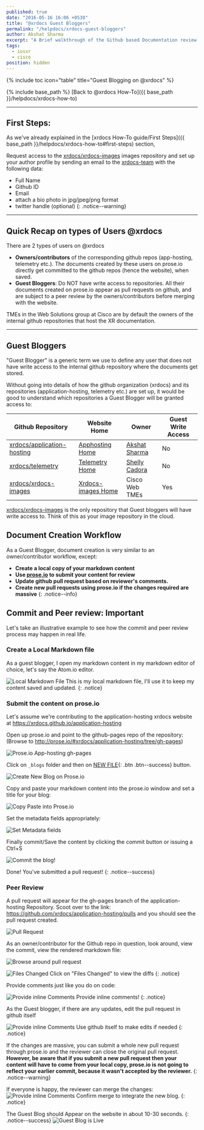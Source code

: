 ```yaml
---
published: true
date: "2016-05-16 16:06 +0530"
title: "@xrdocs Guest Bloggers"
permalink: "/helpdocs/xrdocs-guest-bloggers"
author: Akshat Sharma
excerpt: "A Brief walkthrough of the Github based Documentation review process with @xrdocs"
tags: 
  - iosxr
  - cisco
position: hidden
---
```

{% include toc icon="table" title="Guest Blogging on @xrdocs" %}

{% include base_path %}
[Back to @xrdocs How-To]({{ base_path }}/helpdocs/xrdocs-how-to)

---


## First Steps:

As we've already explained in the [xrdocs How-To guide/First Steps]({{ base_path }}/helpdocs/xrdocs-how-to#first-steps) section, 

>
Request access to the [xrdocs/xrdocs-images](https://github.com/xrdocs/xrdocs-images/tree/gh-pages) images repository and set up your author profile by sending an email to the [xrdocs-team](mailto:xrdocs-team@cisco.com) with the following data:  
>
* Full Name
* Github ID
* Email
* attach a bio photo in jpg/jpeg/png format
* twitter handle (optional)
{: .notice--warning}


---

## Quick Recap on types of Users @xrdocs


>
There are 2 types of users on @xrdocs
>
*   **Owners/contributors** of the corresponding github repos (app-hosting, telemetry etc.). The documents created by these users on prose.io directly get committed to the github repos (hence the website), when saved.
*   **Guest Bloggers**: Do NOT have write access to repositories. All their documents created on prose.io appear as pull requests on github, and are subject to a peer review by the owners/contributors before merging with the website.  

TMEs in the Web Solutions group at Cisco are by default the owners of the internal github repositories that host the XR documentation.

---

## Guest Bloggers

"Guest Blogger" is a generic term we use to define any user that does not have write access to the internal github repository where the documents get stored.

Without going into details of how the github organization (xrdocs) and its repositories (application-hosting, telemetry etc.) are set up, it would be good to understand which repositories a Guest Blogger will be granted access to:


[appgit]: https://github.com/xrdocs/application-hosting
[telgit]: https://github.com/xrdocs/application-hosting
[xrimagesgit]: https://github.com/xrdocs/xrdocs-images

[apphome]:  https://xrdocs.github.io/application-hosting
[telhome]:  https://xrdocs.github.io/telemetry
[xrimagehome]: https://xrdocs.github.io/xrdocs-images

[aksgit]: https://github.com/akshshar
[shellygit]: https://github.com/scadora


|  Github Repository        | Website Home                         |Owner           |       Guest Write Access| 
| ------------------------- | -------------------------------------| ---------------------------|-------------
| [xrdocs/application-hosting][appgit]| [Apphosting Home][apphome] |[Akshat Sharma][aksgit]     |    No       |
| [xrdocs/telemetry][telgit]          | [Telemetry Home][telhome]   |[Shelly Cadora][shellygit] |    No       |
| [xrdocs/xrdocs-images][xrimagesgit] | [Xrdocs-images Home][xrimagehome] |Cisco Web TMEs       |    Yes      |   

[xrdocs/xrdocs-images](https://github.com/xrdocs/xrdocs-images/tree/gh-pages)  is the only repository that Guest bloggers will have write access to. Think of this as your image repository in the cloud.   


## Document Creation Workflow
>
As a Guest Blogger, document creation is very similar to an owner/contributor workflow, except:
>
* **Create a local copy of your markdown content**
* **Use [prose.io](http://prose.io) to submit your content for review**
* **Update github pull request based on reviewer's comments.**
* **Create new pull requests using prose.io if the changes required are massive**
{: .notice--info}




## Commit and Peer review: Important

Let's take an illustrative example to see how the commit and peer review process may happen in real life.

### Create a Local Markdown file

As a guest blogger, I open my markdown content in my markdown editor of choice, let's say the Atom.io editor.

![Local Markdown File](http://xrdocs.github.io/xrdocs-images/assets/tutorial-images/sample_blog_guest.png)
This is my local markdown file, I'll use it to keep my content saved and updated.
{: .notice}



### Submit the content on prose.io

Let's assume  we're contributing to the application-hosting xrdocs website at <https://xrdocs.github.io/application-hosting>

Open up prose.io and point to the github-pages repo of the repository:  
(Browse to <http://prose.io/#xrdocs/application-hosting/tree/gh-pages>)

![Prose.io App-hosting gh-pages](http://xrdocs.github.io/xrdocs-images/assets/tutorial-images/proseio_apphosting_ghpages.png)


Click on `_blogs` folder  and then on [NEW FILE](javascript:void(0)){: .btn .btn--success} button.  

![Create New Blog on Prose.io](http://xrdocs.github.io/xrdocs-images/assets/tutorial-images/proseio_blogs_new_file.png)



Copy and paste your markdown content into the prose.io window and set a title for your blog:  

![Copy Paste into Prose.io](http://xrdocs.github.io/xrdocs-images/assets/tutorial-images/proseio_sample_blog.png)


Set the metadata fields appropriately:  

![Set Metadata fields](http://xrdocs.github.io/xrdocs-images/assets/tutorial-images/proseio_sampleblog_metadata.png)


Finally commit/Save the content by clicking the commit button or issuing a Ctrl+S

![Commit the blog!](http://xrdocs.github.io/xrdocs-images/assets/tutorial-images/proseio_commit_sample_blog.png)


Done! You've submitted a pull request!
{: .notice--success}


### Peer Review

A pull request will appear for the gh-pages branch of the application-hosting Repository.
Scoot over to the link: <https://github.com/xrdocs/application-hosting/pulls> and you should see the pull request created.

![Pull Request](http://xrdocs.github.io/xrdocs-images/assets/tutorial-images/pull_request_from_proseio.png)


As an owner/contributor for the  Github repo in question, look around, view the commit, view the rendered markdown file:

![Browse around pull request](http://xrdocs.github.io/xrdocs-images/assets/tutorial-images/pull_request_click_on_commits.png)   
   
   


![Files Changed](http://xrdocs.github.io/xrdocs-images/assets/tutorial-images/pull_request_fileschanged.png)
Click on "Files Changed" to view the diffs
{: .notice}   
   
   

Provide comments just like you do on code:

![Provide inline Comments](http://xrdocs.github.io/xrdocs-images/assets/tutorial-images/pull_request_provide_comments.png)
Provide inline comments! 
{: .notice}    
    
    


As the Guest blogger, if there are any updates, edit the pull request in github itself    

![Provide inline Comments](http://xrdocs.github.io/xrdocs-images/assets/tutorial-images/github_edit_pull_request.png)
Use github itself to make edits if needed 
{: .notice}    
    
    
If the changes are massive, you can submit a whole new pull request through prose.io and the reviewer can close the original pull request. 
**However, be aware that if you submit a new pull request then your content will have to come from your local copy, prose.io is not going to reflect your earlier commit, because it wasn't accepted by the reviewer.**
{: .notice--warning}


If everyone is happy, the reviewer can merge the changes:
![Provide inline Comments](http://xrdocs.github.io/xrdocs-images/assets/tutorial-images/confirm_merge_pull.png)
Confirm merge to integrate the new blog.
{: .notice}


The Guest Blog should Appear on the website in about 10-30 seconds.
{: .notice--success}
![Guest Blog is Live](http://xrdocs.github.io/xrdocs-images/assets/tutorial-images/Guest_blog_is_ready.png)
